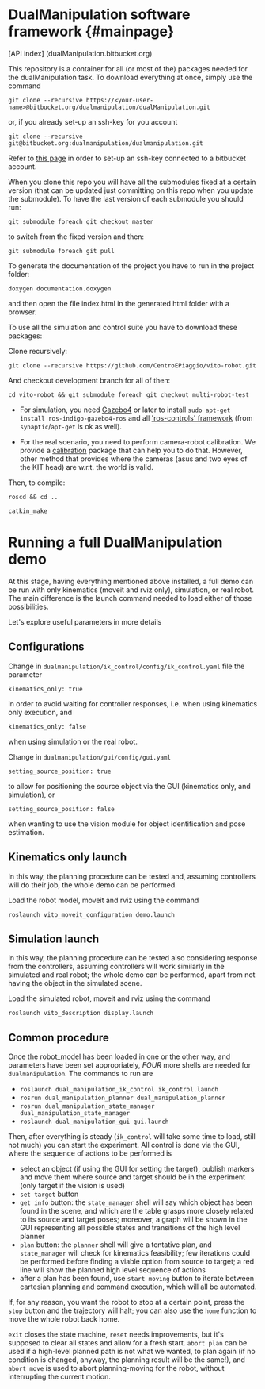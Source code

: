 DualManipulation software framework   {#mainpage}
==============================

[API index] (dualManipulation.bitbucket.org)

This repository is a container for all (or most of the) packages needed for the dualManipulation task.
To download everything at once, simply use the command

`git clone --recursive https://<your-user-name>@bitbucket.org/dualmanipulation/dualManipulation.git`

or, if you already set-up an ssh-key for you account

`git clone --recursive git@bitbucket.org:dualmanipulation/dualmanipulation.git`

Refer to [this page](https://confluence.atlassian.com/pages/viewpage.action?pageId=270827678) in order to set-up an ssh-key connected to a bitbucket account.

When you clone this repo you will have all the submodules fixed at a certain version (that can be updated just committing on this repo when you update the submodule). To have the last version of each submodule you should run:

`git submodule foreach git checkout master`

to switch from the fixed version and then:

`git submodule foreach git pull`


To generate the documentation of the project you have to run in the project folder:

`doxygen documentation.doxygen`

and then open the file index.html in the generated html folder with a browser.

To use all the simulation and control suite you have to download these packages:

Clone recursively:

`git clone --recursive https://github.com/CentroEPiaggio/vito-robot.git`

And checkout development branch for all of then:

`cd vito-robot && git submodule foreach git checkout multi-robot-test`

- For simulation, you need [Gazebo4](http://gazebosim.org/tutorials?tut=install_ubuntu&ver=4.0&cat=install) or later to install `sudo apt-get install ros-indigo-gazebo4-ros` and all ['ros-controls' framework](https://github.com/ros-controls) (from `synaptic`/`apt-get` is ok as well).

- For the real scenario, you need to perform camera-robot calibration. We provide a [calibration](https://github.com/CentroEPiaggio/calibration.git) package that can help you to do that. However, other method that provides where the cameras (asus and two eyes of the KIT head) are w.r.t. the world is valid.


Then, to compile:

`roscd && cd ..`

`catkin_make`



Running a full DualManipulation demo
==============================
At this stage, having everything mentioned above installed, a full demo can be run with only kinematics (moveit and rviz only), simulation, or real robot. The main difference is the launch command needed to load either of those possibilities.

Let's explore useful parameters in more details

Configurations
------------------------------
Change in `dualmanipulation/ik_control/config/ik_control.yaml` file the parameter

`kinematics_only: true`

in order to avoid waiting for controller responses, i.e. when using kinematics only execution, and

`kinematics_only: false`

when using simulation or the real robot.

Change in `dualmanipulation/gui/config/gui.yaml`

`setting_source_position: true`

to allow for positioning the source object via the GUI (kinematics only, and simulation), or

`setting_source_position: false`

when wanting to use the vision module for object identification and pose estimation.

Kinematics only launch
------------------------------
In this way, the planning procedure can be tested and, assuming controllers will do their job, the whole demo can be performed.

Load the robot model, moveit and rviz using the command

`roslaunch vito_moveit_configuration demo.launch`

Simulation launch
------------------------------
In this way, the planning procedure can be tested also considering response from the controllers, assuming controllers will work similarly in the simulated and real robot; the whole demo can be performed, apart from not having the object in the simulated scene.

Load the simulated robot, moveit and rviz using the command

`roslaunch vito_description display.launch`


Common procedure
------------------------------
Once the robot_model has been loaded in one or the other way, and parameters have been set appropriately, *FOUR* more shells are needed for `dualmanipulation`. The commands to run are

- `roslaunch dual_manipulation_ik_control ik_control.launch`
- `rosrun dual_manipulation_planner dual_manipulation_planner`
- `rosrun dual_manipulation_state_manager dual_manipulation_state_manager`
- `roslaunch dual_manipulation_gui gui.launch`

Then, after everything is steady (`ik_control` will take some time to load, still not much) you can start the experiment. All control is done via the GUI, where the sequence of actions to be performed is

- select an object (if using the GUI for setting the target), publish markers and move them where source and target should be in the experiment (only target if the vision is used)
- `set target` button
- `get info` button: the `state_manager` shell will say which object has been found in the scene, and which are the table grasps more closely related to its source and target poses; moreover, a graph will be shown in the GUI representing all possible states and transitions of the high level planner
- `plan` button: the `planner` shell will give a tentative plan, and `state_manager` will check for kinematics feasibility; few iterations could be performed before finding a viable option from source to target; a red line will show the planned high level sequence of actions
- after a plan has been found, use `start moving` button to iterate between cartesian planning and command execution, which will all be automated.

If, for any reason, you want the robot to stop at a certain point, press the `stop` button and the trajectory will halt; you can also use the `home` function to move the whole robot back home.

`exit` closes the state machine, `reset` needs improvements, but it's supposed to clear all states and allow for a fresh start. `abort plan` can be used if a high-level planned path is not what we wanted, to plan again (if no condition is changed, anyway, the planning result will be the same!), and `abort move` is used to abort planning-moving for the robot, without interrupting the current motion.
